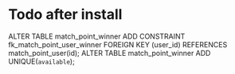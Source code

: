 # Todo after install

ALTER TABLE match_point_winner ADD CONSTRAINT fk_match_point_user_winner FOREIGN KEY (user_id) REFERENCES match_point_user(id);
ALTER TABLE match_point_winner ADD UNIQUE(`available`);